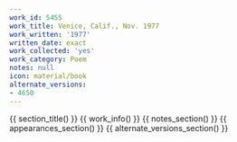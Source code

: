 ```yaml
---
work_id: 5455
work_title: Venice, Calif., Nov. 1977
work_written: '1977'
written_date: exact
work_collected: 'yes'
work_category: Poem
notes: null
icon: material/book
alternate_versions:
- 4650
---
```


{{ section_title() }}
{{ work_info() }}
{{ notes_section() }}
{{ appearances_section() }}
{{ alternate_versions_section() }}